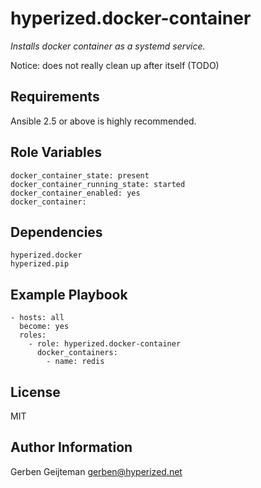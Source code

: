 hyperized.docker-container
=========

_Installs docker container as a systemd service._

Notice: does not really clean up after itself (TODO)

Requirements
------------

Ansible 2.5 or above is highly recommended.

Role Variables
--------------

    docker_container_state: present
    docker_container_running_state: started
    docker_container_enabled: yes
    docker_container:


Dependencies
------------

    hyperized.docker
    hyperized.pip

Example Playbook
----------------

    - hosts: all
      become: yes
      roles:
        - role: hyperized.docker-container
          docker_containers:
            - name: redis

License
-------

MIT

Author Information
------------------

Gerben Geijteman <gerben@hyperized.net>
